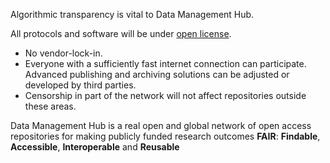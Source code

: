 Algorithmic transparency is vital to Data Management Hub.

All protocols and software will be under [open license](https://github.com/kubrik-engineering/damahub/blob/master/LICENSE).

* No vendor-lock-in. 
* Everyone with a sufficiently fast internet connection can participate. Advanced publishing and archiving solutions can be adjusted or developed by third parties. 
* Censorship in part of the network will not affect repositories outside these areas.

Data Management Hub is a real open and global network of open access repositories for making publicly funded research outcomes **FAIR**: **Findable**, **Accessible**, **Interoperable** and **Reusable** 

